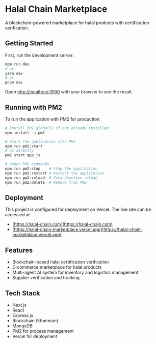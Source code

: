 # Halal Chain Marketplace

A blockchain-powered marketplace for halal products with certification verification.

## Getting Started

First, run the development server:

```bash
npm run dev
# or
yarn dev
# or
pnpm dev
```

Open [http://localhost:3000](http://localhost:3000) with your browser to see the result.

## Running with PM2

To run the application with PM2 for production:

```bash
# Install PM2 globally if not already installed
npm install -g pm2

# Start the application with PM2
npm run pm2:start
# or directly
pm2 start app.js

# Other PM2 commands
npm run pm2:stop    # Stop the application
npm run pm2:restart # Restart the application
npm run pm2:reload  # Zero-downtime reload
npm run pm2:delete  # Remove from PM2
```

## Deployment

This project is configured for deployment on Vercel. The live site can be accessed at:

- [https://halal-chain.com](https://halal-chain.com)
- [https://halal-chain-marketplace.vercel.app](https://halal-chain-marketplace.vercel.app)

## Features

- Blockchain-based halal certification verification
- E-commerce marketplace for halal products
- Multi-agent AI system for inventory and logistics management
- Supplier verification and tracking

## Tech Stack

- Next.js
- React
- Express.js
- Blockchain (Ethereum)
- MongoDB
- PM2 for process management
- Vercel for deployment
